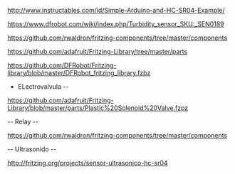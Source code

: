 http://www.instructables.com/id/Simple-Arduino-and-HC-SR04-Example/


https://www.dfrobot.com/wiki/index.php/Turbidity_sensor_SKU:_SEN0189

https://github.com/rwaldron/fritzing-components/tree/master/components

https://github.com/adafruit/Fritzing-Library/tree/master/parts

https://github.com/DFRobot/Fritzing-library/blob/master/DFRobot_fritzing_library.fzbz

- ELectrovalvula --

https://github.com/adafruit/Fritzing-Library/blob/master/parts/Plastic%20Solenoid%20Valve.fzpz

-- Relay --

https://github.com/rwaldron/fritzing-components/tree/master/components

-- Ultrasonido --

http://fritzing.org/projects/sensor-ultrasonico-hc-sr04
